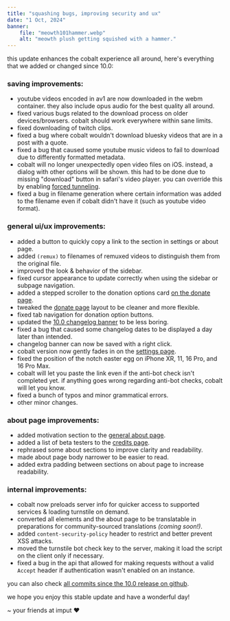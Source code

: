 ```yaml
---
title: "squashing bugs, improving security and ux"
date: "1 Oct, 2024"
banner:
    file: "meowth101hammer.webp"
    alt: "meowth plush getting squished with a hammer."
---
```


this update enhances the cobalt experience all around, here's everything that we added or changed since 10.0:

### saving improvements:
- youtube videos encoded in av1 are now downloaded in the webm container. they also include opus audio for the best quality all around.
- fixed various bugs related to the download process on older devices/browsers. cobalt should work everywhere within sane limits.
- fixed downloading of twitch clips.
- fixed a bug where cobalt wouldn't download bluesky videos that are in a post with a quote.
- fixed a bug that caused some youtube music videos to fail to download due to differently formatted metadata.
- cobalt will no longer unexpectedly open video files on iOS. instead, a dialog with other options will be shown. this had to be done due to missing "download" button in safari's video player. you can override this by enabling [forced tunneling](/settings/privacy#tunnel).
- fixed a bug in filename generation where certain information was added to the filename even if cobalt didn't have it (such as youtube video format).

### general ui/ux improvements:
- added a button to quickly copy a link to the section in settings or about page.
- added `(remux)` to filenames of remuxed videos to distinguish them from the original file.
- improved the look & behavior of the sidebar.
- fixed cursor appearance to update correctly when using the sidebar or subpage navigation.
- added a stepped scroller to the donation options card [on the donate page](/donate).
- tweaked the [donate page](/donate) layout to be cleaner and more flexible.
- fixed tab navigation for donation option buttons.
- updated the [10.0 changelog banner](/updates#10.0) to be less boring.
- fixed a bug that caused some changelog dates to be displayed a day later than intended.
- changelog banner can now be saved with a right click.
- cobalt version now gently fades in on the [settings page](/settings).
- fixed the position of the notch easter egg on iPhone XR, 11, 16 Pro, and 16 Pro Max.
- cobalt will let you paste the link even if the anti-bot check isn't completed yet. if anything goes wrong regarding anti-bot checks, cobalt will let you know.
- fixed a bunch of typos and minor grammatical errors.
- other minor changes.

### about page improvements:
- added motivation section to the [general about page](/about/general).
- added a list of beta testers to the [credits page](/about/credits).
- rephrased some about sections to improve clarity and readability.
- made about page body narrower to be easier to read.
- added extra padding between sections on about page to increase readability.

### internal improvements:
- cobalt now preloads server info for quicker access to supported services & loading turnstile on demand.
- converted all elements and the about page to be translatable in preparations for community-sourced translations *(coming soon!)*.
- added `content-security-policy` header to restrict and better prevent XSS attacks.
- moved the turnstile bot check key to the server, making it load the script on the client only if necessary.
- fixed a bug in the api that allowed for making requests without a valid `Accept` header if authentication wasn't enabled on an instance.

you can also check [all commits since the 10.0 release on github](https://github.com/pfernandez98/cobalt/compare/08bc5022...f461b02f).

we hope you enjoy this stable update and have a wonderful day!

\~ your friends at imput ❤️
